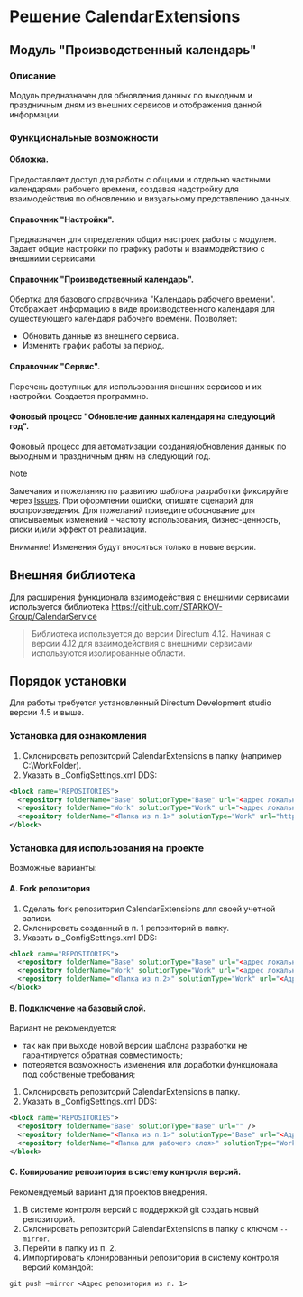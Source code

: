 # Решение CalendarExtensions

## Модуль "Производственный календарь"
### Описание

Модуль предназначен для обновления данных по выходным и праздничным дням из внешних сервисов и отображения данной информации.

### Функциональные возможности

#### **Обложка.**
Предоставляет доступ для работы с общими и отдельно частными календарями рабочего времени, создавая надстройку для взаимодействия по обновлению и визуальному представлению данных.

#### **Справочник "Настройки".**
Предназначен для определения общих настроек работы с модулем. 
Задает общие настройки по графику работы и взаимодействию с внешними сервисами.

#### **Справочник "Производственный календарь".**
Обертка для базового справочника "Календарь рабочего времени".
Отображает информацию в виде производственного календаря для существующего календаря рабочего времени. 
Позволяет:
- Обновить данные из внешнего сервиса.
- Изменить график работы за период.

#### **Справочник "Сервис".**
Перечень доступных для использования внешних сервисов и их настройки. Создается программно.

#### **Фоновый процесс "Обновление данных календаря на следующий год".**
Фоновый процесс для автоматизации создания/обновления данных по выходным и праздничным дням на следующий год.

> [!NOTE]
> Замечания и пожеланию по развитию шаблона разработки фиксируйте через [Issues](https://github.com/DirectumCompany/rx-template-appliedhttpclient/issues).
При оформлении ошибки, опишите сценарий для воспроизведения. Для пожеланий приведите обоснование для описываемых изменений - частоту использования, бизнес-ценность, риски и/или эффект от реализации.
> 
> Внимание! Изменения будут вноситься только в новые версии.

## Внешняя библиотека
Для расширения функционала взаимодействия с внешними сервисами используется библиотека https://github.com/STARKOV-Group/CalendarService
> Библиотека используется до версии Directum 4.12. Начиная с версии 4.12 для взаимодействия с внешними сервисами используются изолированные области.

## Порядок установки
Для работы требуется установленный Directum Development studio версии 4.5 и выше.

### Установка для ознакомления
1. Склонировать репозиторий CalendarExtensions в папку (например C:\WorkFolder).
2. Указать в _ConfigSettings.xml DDS:
```xml
<block name="REPOSITORIES">
  <repository folderName="Base" solutionType="Base" url="<адрес локального репозитория>" />
  <repository folderName="Work" solutionType="Work" url="<адрес локального репозитория>" />
  <repository folderName="<Папка из п.1>" solutionType="Work" url="https://github.com/STARKOV-Group/CalendarExtensions" />
</block>
```

### Установка для использования на проекте
Возможные варианты:

#### A. Fork репозитория
1. Сделать fork репозитория CalendarExtensions для своей учетной записи.
2. Склонировать созданный в п. 1 репозиторий в папку.
3. Указать в _ConfigSettings.xml DDS:
```xml
<block name="REPOSITORIES">
  <repository folderName="Base" solutionType="Base" url="<адрес локального репозитория>" />
  <repository folderName="Work" solutionType="Work" url="<адрес локального репозитория>" />
  <repository folderName="<Папка из п.2>" solutionType="Work" url="<Адрес репозитория gitHub учетной записи пользователя из п. 1>" />
</block>
```

#### B. Подключение на базовый слой.
Вариант не рекомендуется:
* так как при выходе новой версии шаблона разработки не гарантируется обратная совместимость;
* потеряется возможность изменения или доработки функционала под собственые требования;

1. Склонировать репозиторий CalendarExtensions в папку.
2. Указать в _ConfigSettings.xml DDS:
```xml
<block name="REPOSITORIES">
  <repository folderName="Base" solutionType="Base" url="" /> 
  <repository folderName="<Папка из п.1>" solutionType="Base" url="<Адрес репозитория gitHub>" />
  <repository folderName="<Папка для рабочего слоя>" solutionType="Work" url="https://github.com/STARKOV-Group/CalendarExtensions" />
</block>
```

#### C. Копирование репозитория в систему контроля версий.
Рекомендуемый вариант для проектов внедрения.

1. В системе контроля версий с поддержкой git создать новый репозиторий.
2. Склонировать репозиторий CalendarExtensions в папку с ключом ```--mirror```.
3. Перейти в папку из п. 2.
4. Импортировать клонированный репозиторий в систему контроля версий командой:
```
git push –mirror <Адрес репозитория из п. 1>
```
